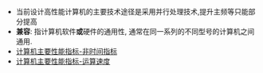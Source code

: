 
- 当前设计高性能计算机的主要技术途径是采用并行处理技术,提升主频等只能部分提高
- **兼容**: 指计算机软件**或**硬件的通用性, 通常在同一系列的不同型号的计算机之间通用.
- [计算机主要性能指标-非时间指标](考研/408/计算机组成原理/计算机主要性能指标-非时间指标.md)
- [计算机主要性能指标-运算速度](考研/408/计算机组成原理/计算机主要性能指标-运算速度.md)

